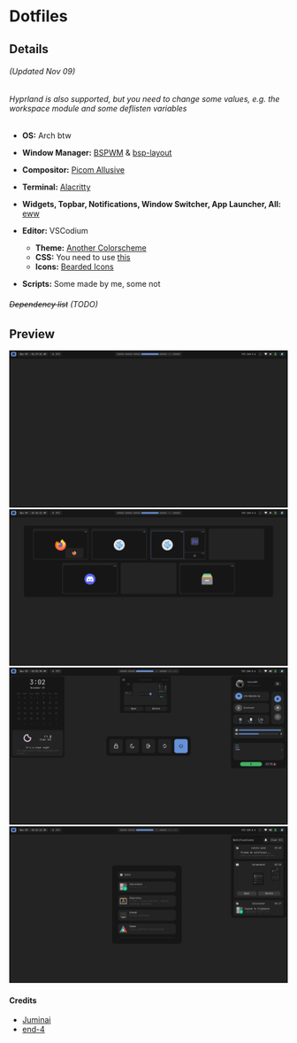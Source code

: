 # Dotfiles

## Details  

###### (Updated Nov 09)  

###### Hyprland is also supported, but you need to change some values, e.g. the workspace module and some deflisten variables  

- **OS:** Arch btw

- **Window Manager:** [BSPWM](https://github.com/baskerville/bspwm) & [bsp-layout](https://github.com/phenax/bsp-layout)
- **Compositor:** [Picom Allusive](https://github.com/allusive-dev/picom-allusive)
- **Terminal:** [Alacritty](https://github.com/alacritty/alacritty)
- **Widgets, Topbar, Notifications, Window Switcher, App Launcher, All:** [eww](https://github.com/elkowar/eww)
- **Editor:** VSCodium  
  - **Theme:** [Another Colorscheme](https://marketplacwe.visualstudio.com/manage/publishers/t0kyob0y/extensions/another-colorscheme/hub?_a=acquisition)
  - **CSS:** You need to use [this](https://marketplace.visualstudio.com/items?itemName=be5invis.vscode-custom-css)
  - **Icons:** [Bearded Icons](https://marketplace.visualstudio.com/items?itemName=BeardedBear.beardedicons)
- **Scripts:** Some made by me, some not  

###### ~~Dependency list~~  (TODO)

## Preview

![desktop1](./img/wall1.png)  
![desktop2](./img/wall2.png)  
![desktop3](./img/wall3.png)  
![desktop4](./img/wall4.png)  

#### Credits

- [Juminai](https://github.com/juminai/dotfiles/)  
- [end-4](https://github.com/end-4/dots-hyprland)  
